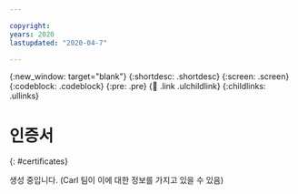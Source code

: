 ```yaml
---

copyright:
years: 2020
lastupdated: "2020-04-7"

---
```


{:new_window: target="blank"}
{:shortdesc: .shortdesc}
{:screen: .screen}
{:codeblock: .codeblock}
{:pre: .pre}
{:child: .link .ulchildlink}
{:childlinks: .ullinks}

# 인증서
{: #certificates}

생성 중입니다. (Carl 팀이 이에 대한 정보를 가지고 있을 수 있음)
